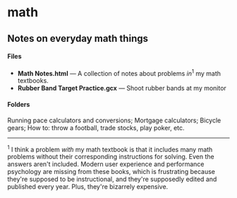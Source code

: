 # math

## Notes on everyday math things

#### Files
- **Math Notes.html** — A collection of notes about problems *in*<sup>1</sup> my math textbooks.
- **Rubber Band Target Practice.gcx** — Shoot rubber bands at my monitor

#### Folders
Running pace calculators and conversions; Mortgage calculators; Bicycle gears; How to: throw a football, trade stocks, play poker, etc.


---

<sup>1</sup> I think a problem *with* my math textbook is that it includes many math problems without their corresponding instructions for solving. Even the answers aren't included. Modern user experience and performance psychology are missing from these books, which is frustrating because they're supposed to be instructional, and they're supposedly edited and published every year. Plus, they're bizarrely expensive.
